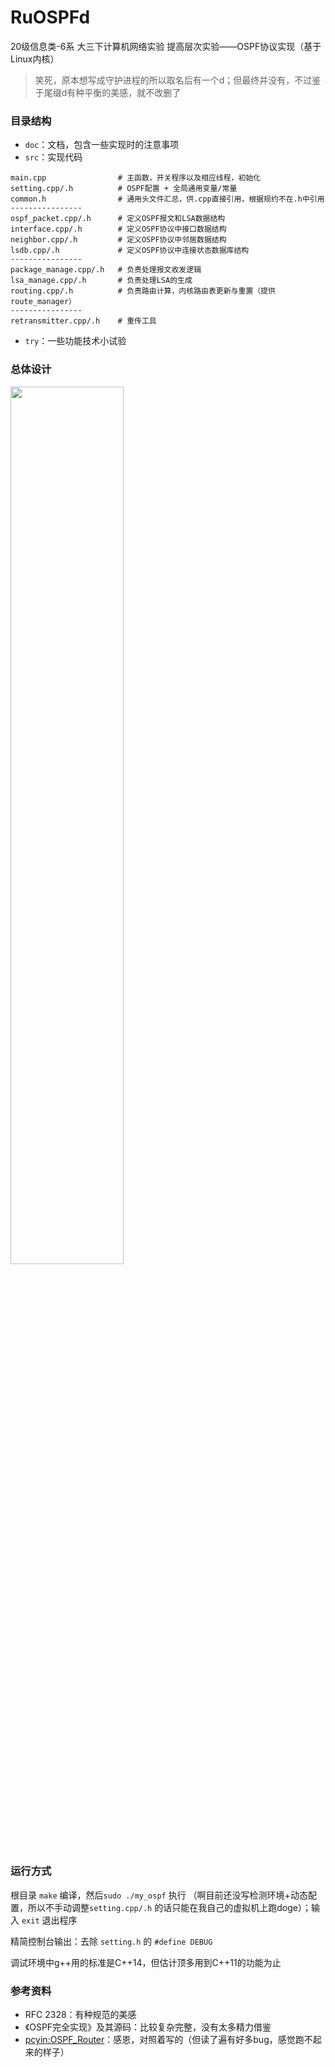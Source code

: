 # RuOSPFd

20级信息类-6系 大三下计算机网络实验 提高层次实验——OSPF协议实现（基于Linux内核）


> 笑死，原本想写成守护进程的所以取名后有一个d；但最终并没有，不过鉴于尾缀d有种平衡的美感，就不改删了

### 目录结构

- `doc`：文档，包含一些实现时的注意事项
- `src`：实现代码

```
main.cpp				# 主函数，开关程序以及相应线程，初始化
setting.cpp/.h			# OSPF配置 + 全局通用变量/常量
common.h				# 通用头文件汇总，供.cpp直接引用，根据规约不在.h中引用
----------------
ospf_packet.cpp/.h		# 定义OSPF报文和LSA数据结构
interface.cpp/.h		# 定义OSPF协议中接口数据结构
neighbor.cpp/.h			# 定义OSPF协议中邻居数据结构
lsdb.cpp/.h				# 定义OSPF协议中连接状态数据库结构
----------------
package_manage.cpp/.h	# 负责处理报文收发逻辑
lsa_manage.cpp/.h		# 负责处理LSA的生成
routing.cpp/.h			# 负责路由计算，内核路由表更新与重置（提供route_manager）
----------------
retransmitter.cpp/.h	# 重传工具
```

- `try`：一些功能技术小试验

### 总体设计

<img src="https://i.postimg.cc/k44LcsRs/image.png" style="width:60%;" />

### 运行方式

根目录 `make` 编译，然后`sudo ./my_ospf` 执行 （啊目前还没写检测环境+动态配置，所以不手动调整`setting.cpp/.h` 的话只能在我自己的虚拟机上跑doge）；输入 `exit` 退出程序

精简控制台输出：去除 `setting.h` 的 `#define DEBUG`

调试环境中g++用的标准是C++14，但估计顶多用到C++11的功能为止

### 参考资料
- RFC 2328：有种规范的美感
- 《OSPF完全实现》及其源码：比较复杂完整，没有太多精力借鉴
- [pcyin:OSPF_Router](https://github.com/pcyin/OSPF_Router)：感恩，对照着写的（但读了遍有好多bug，感觉跑不起来的样子）